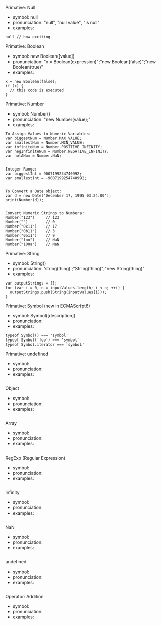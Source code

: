 Primative: Null

* symbol: null
* pronunciation: "null", "null value", "is null"
* examples:
```
null // how exciting
```


Primative: Boolean

* symbol: new Boolean([value])
* pronunciation: "x = Boolean(expression)";"new Boolean(false)";"new Boolean(true)"
* examples:
```
x = new Boolean(false);
if (x) {
  // this code is executed
}
```


Primative: Number

* symbol: Number()
* pronunciation: "new Number(value);"
* examples:
```
To Assign Values to Numeric Variables:
var biggestNum = Number.MAX_VALUE;
var smallestNum = Number.MIN_VALUE;
var infiniteNum = Number.POSITIVE_INFINITY;
var negInfiniteNum = Number.NEGATIVE_INFINITY;
var notANum = Number.NaN;


Integer Range:
var biggestInt = 9007199254740992;
var smallestInt = -9007199254740992;


To Convert a Date object:
var d = new Date('December 17, 1995 03:24:00');
print(Number(d));


Convert Numeric Strings to Numbers:
Number("123")     // 123
Number("")        // 0
Number("0x11")    // 17
Number("0b11")    // 3
Number("0o11")    // 9
Number("foo")     // NaN
Number("100a")    // NaN
```


Primative: String

* symbol: String()	
* pronunciation: 'string(thing)';"String(thing)";"new String(thing)"
* examples:
```
var outputStrings = [];
for (var i = 0, n = inputValues.length; i < n; ++i) {
  outputStrings.push(String(inputValues[i]));
}
```


Primative: Symbol (new in ECMAScript6)

* symbol: Symbol([description])
* pronunciation:
* examples:
```
typeof Symbol() === 'symbol'
typeof Symbol('foo') === 'symbol'
typeof Symbol.iterator === 'symbol'
```



Primative: undefined

* symbol: 
* pronunciation:
* examples:
```

```


Object
* symbol: 
* pronunciation:
* examples:
```

```

Array
* symbol: 
* pronunciation:
* examples:
```

```

RegExp (Regular Expression)
* symbol: 
* pronunciation:
* examples:
```

```



Infinity
* symbol: 
* pronunciation:
* examples:
```

```

NaN
* symbol: 
* pronunciation:
* examples:
```

```

undefined
* symbol: 
* pronunciation:
* examples:
```

```


Operator: Addition
* symbol: 
* pronunciation:
* examples:
```

```

